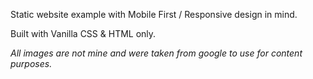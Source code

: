 Static website example with Mobile First / Responsive design in mind.

Built with Vanilla CSS & HTML only.


*All images are not mine and were taken from google to use for content purposes.*